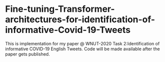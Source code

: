 # Fine-tuning-Transformer-architectures-for-identification-of-informative-Covid-19-Tweets
This is implementation for my paper @ WNUT-2020 Task 2:Identification of informative COVID-19 English Tweets. Code will be made available after the paper gets published. 
